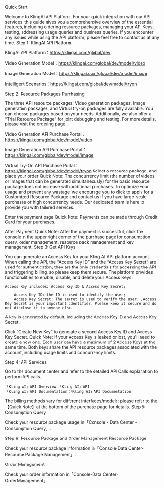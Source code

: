 Quick Start

Welcome to KlingAI API Platform. For your quick integration with our API services, this guide gives you a comprehensive overview of the essential features, including ordering resource packages, managing your API Keys, testing, addressing usage queries and business queries. If you encounter any issues while using the API platform, please feel free to contact us at any time.
Step 1: KlingAI API Platform

KlingAI API Platform：https://klingai.com/global/dev

Video Generation Model：https://klingai.com/global/dev/model/video

Image Generation Model：https://klingai.com/global/dev/model/image

Intelligent Scenarios：https://klingai.com/global/dev/model/tryon

Step 2: Resource Packages Purchasing

The three API resource packages: Video generation packages, Image generation packages, and Virtual try-on packages are fully available. You can choose packages based on your needs. Additionally, we also offer a “Trial Resource Package” for joint debugging and testing. For more details, please visit the ordering page.

Video Generation API Purchase Portal：https://klingai.com/global/dev/model/video

Image Generation API Purchase Portal：https://klingai.com/global/dev/model/image

Virtual Try-On API Purchase Portal：https://klingai.com/global/dev/model/tryon
Select a resource package, and place your order
Quick Note: The concurrency limit (the number of videos or images that can be generated simultaneously) for the basic resource package does not increase with additional purchases. To optimize your usage and prevent any wastage, we encourage you to click to apply for a Customized Resource Package and contact us if you have large-scale purchases or high concurrency needs. Our dedicated team is here to provide you with tailored services.

Enter the payment page
Quick Note: Payments can be made through Credit Card for your purchases.

After Payment
Quick Note: After the payment is successful, click the console in the upper right corner of the purchase page for consumption query, order management, resource pack management and key management.
Step 3: Get API Keys

You can generate an Access Key for your Kling AI API platform account. When calling the API, the “Access Key ID” and the “Access Key Secret” are used for authentication; they are the only credentials for accessing the API and triggering billing, so please keep them secure. The platform provides functionalities to enable, disable, and delete your Access Keys.

    Access Key includes: Access Key ID & Access Key Secret;

        Access Key ID: the ID is used to identify the user;
        Access Key Secret: The secret is used to verify the user. ,Access Key Secret is your important identifier. Please keep it secure and do not disclose it to anyone else.

A key is generated by default, including the Access Key ID and Access Key Secret.

Click “Create New Key” to generate a second Access Key ID and Access Key Secret.
Quick Note: If your Access Key is leaked or lost, you'll need to create a new one. Each user can have a maximum of 2 Access Keys at the same time. Both keys share the API resource packages associated with the account, including usage limits and concurrency limits.

Step 4: API Services

Go to the document center and refer to the detailed API Calls explanation to perform API calls.

    「Kling AI」API Overview：「Kling AI」API
    「Kling AI」API Documentation：「Kling AI」API Documentation

The billing methods vary for different interfaces/models; please refer to the 【Quick Note】at the bottom of the purchase page for details.
Step 5: Consumption Query

Check your resource package usage in「Console - Data Center - Consumption Query」.

Step 6: Resource Package and Order Management
Resource Package

Check your resource package information in「Console-Data Center-Resource Package Management」.

Order Management

Check your order information in「Console-Data Center-OrderManagement」.

